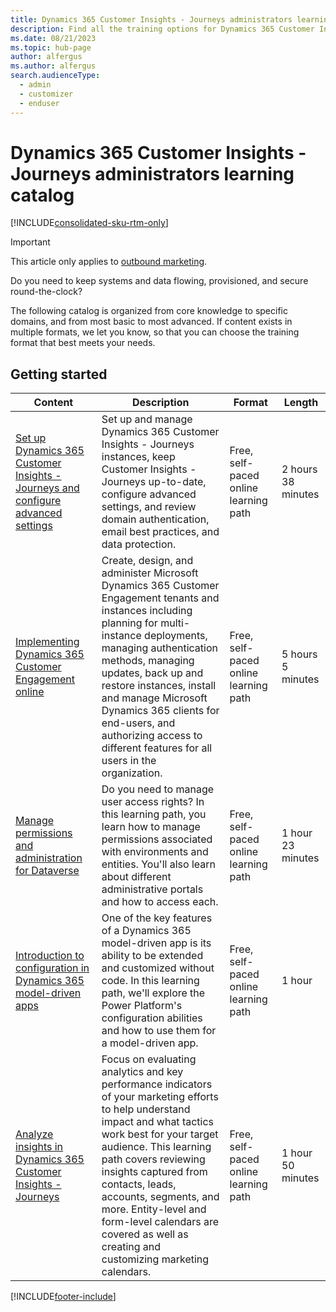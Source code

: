 ```yaml
---
title: Dynamics 365 Customer Insights - Journeys administrators learning catalog
description: Find all the training options for Dynamics 365 Customer Insights - Journeys administrators.
ms.date: 08/21/2023
ms.topic: hub-page
author: alfergus
ms.author: alfergus
search.audienceType: 
  - admin
  - customizer
  - enduser
---
```


# Dynamics 365 Customer Insights - Journeys administrators learning catalog

[!INCLUDE[consolidated-sku-rtm-only](./includes/consolidated-sku-rtm-only.md)]

> [!IMPORTANT]
> This article only applies to [outbound marketing](/dynamics365/marketing/user-guide).

Do you need to keep systems and data flowing, provisioned, and secure round-the-clock?

The following catalog is organized from core knowledge to specific domains, and from most basic to most advanced. If content exists in multiple formats, we let you know, so that you can choose the training format that best meets your needs.

## Getting started<a name="get-started"></a>
| Content  | Description  | Format  | Length    |
|----------------------------------------------------------------------------------------------------------------------------------------------------------------------|--------------------------------------------------------------------------------------------------------------------------------------------------------------------------------------------------------------------------------------------------------------------------------------------------------------------------------------------------------------------------------------|---------------------------------------|--------------------|
| [Set up Dynamics 365 Customer Insights - Journeys and configure advanced settings](/training/paths/get-started-with-marketing)                                         | Set up and manage Dynamics 365 Customer Insights - Journeys instances, keep Customer Insights - Journeys up-to-date, configure advanced settings, and review domain authentication, email best practices, and data protection.  | Free, self-paced online learning path | 2 hours 38 minutes |
| [Implementing Dynamics 365 Customer Engagement online](/training/paths/implementing-customer-engagement-apps)       | Create, design, and administer Microsoft Dynamics 365 Customer Engagement tenants and instances including planning for multi-instance deployments, managing authentication methods, managing updates, back up and restore instances, install and manage Microsoft Dynamics 365 clients for end-users, and authorizing access to different features for all users in the organization.       | Free, self-paced online learning path | 5 hours 5 minutes  |
| [Manage permissions and administration for Dataverse](/training/paths/manage-permissions-administration-common-data-service/)             | Do you need to manage user access rights? In this learning path, you learn how to manage permissions associated with environments and entities. You'll also learn about different administrative portals and how to access each.    | Free, self-paced online learning path | 1 hour 23 minutes  |
| [Introduction to configuration in Dynamics 365 model-driven apps](/training/paths/intro-developing-power-platform/) | One of the key features of a Dynamics 365 model-driven app is its ability to be extended and customized without code. In this learning path, we'll explore the Power Platform's configuration abilities and how to use them for a model-driven app.  | Free, self-paced online learning path | 1 hour             |
| [Analyze insights in Dynamics 365 Customer Insights - Journeys](/training/paths/analyze-marketing-insights/)     | Focus on evaluating analytics and key performance indicators of your marketing efforts to help understand impact and what tactics work best for your target audience. This learning path covers reviewing insights captured from contacts, leads, accounts, segments, and more. Entity-level and form-level calendars are covered as well as creating and customizing marketing calendars. | Free, self-paced online learning path | 1 hour 50 minutes  |

[!INCLUDE[footer-include](./includes/footer-banner.md)]
